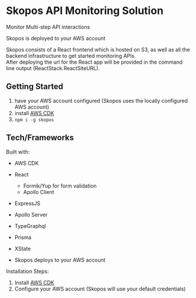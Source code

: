 # Skopos API Monitoring Solution

Monitor Multi-step API interactions

Skopos is deployed to your AWS account

Skopos consists of a React frontend which is hosted on S3, as well as all the backend infrastructure to get started monitoring APIs.  
After deploying the url for the React app will be provided in the command line output (ReactStack.ReactSiteURL).  

## Getting Started

1. have your AWS account configured (Skopos uses the locally configured AWS account)
2. install [AWS CDK](https://docs.aws.amazon.com/cdk/v2/guide/getting_started.html#getting_started_prerequisites)
3. `npm i -g skopos`


## Tech/Frameworks

Built with:
- AWS CDK
- React
  - Formik/Yup for form validation
  - Apollo Client
- ExpressJS
- Apollo Server
- TypeGraphql
- Prisma
- XState


- Skopos deploys to your AWS account

Installation Steps:  
1. Install [AWS CDK](https://docs.aws.amazon.com/cdk/v2/guide/getting_started.html#getting_started_prerequisites)
2. Configure your AWS account (Skopos will use your default credentials)